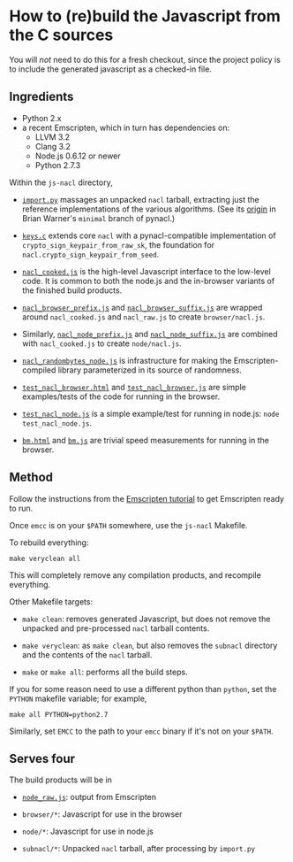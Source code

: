 # How to (re)build the Javascript from the C sources

You will *not* need to do this for a fresh checkout, since the project
policy is to include the generated javascript as a checked-in file.

## Ingredients

 - Python 2.x
 - a recent Emscripten, which in turn has dependencies on:
    - LLVM 3.2
    - Clang 3.2
    - Node.js 0.6.12 or newer
    - Python 2.7.3

Within the `js-nacl` directory,

 - [`import.py`](import.py) massages an unpacked `nacl` tarball,
   extracting just the reference implementations of the various
   algorithms. (See its
   [origin](https://github.com/warner/pynacl/blob/minimal/import.py)
   in Brian Warner's `minimal` branch of pynacl.)

 - [`keys.c`](keys.c) extends core `nacl` with a pynacl-compatible
   implementation of `crypto_sign_keypair_from_raw_sk`, the foundation
   for `nacl.crypto_sign_keypair_from_seed`.

 - [`nacl_cooked.js`](nacl_cooked.js) is the high-level Javascript
   interface to the low-level code. It is common to both the node.js
   and the in-browser variants of the finished build products.

 - [`nacl_browser_prefix.js`](nacl_browser_prefix.js) and
   [`nacl_browser_suffix.js`](nacl_browser_suffix.js) are wrapped
   around `nacl_cooked.js` and `nacl_raw.js` to create
   `browser/nacl.js`.

 - Similarly, [`nacl_node_prefix.js`](nacl_node_prefix.js) and
   [`nacl_node_suffix.js`](nacl_node_suffix.js) are combined with
   `nacl_cooked.js` to create `node/nacl.js`.

 - [`nacl_randombytes_node.js`](nacl_randombytes_node.js) is
   infrastructure for making the Emscripten-compiled library
   parameterized in its source of randomness.

 - [`test_nacl_browser.html`](test_nacl_browser.html) and
   [`test_nacl_browser.js`](test_nacl_browser.js) are simple
   examples/tests of the code for running in the browser.

 - [`test_nacl_node.js`](test_nacl_node.js) is a simple example/test
   for running in node.js: `node test_nacl_node.js`.

 - [`bm.html`](bm.html) and [`bm.js`](bm.js) are trivial speed
   measurements for running in the browser.

## Method

Follow the instructions from the [Emscripten
tutorial](http://emscripten.org/Tutorial) to get Emscripten ready to
run.

Once `emcc` is on your `$PATH` somewhere, use the `js-nacl` Makefile.

To rebuild everything:

    make veryclean all

This will completely remove any compilation products, and recompile
everything.

Other Makefile targets:

 - `make clean`: removes generated Javascript, but does not remove the
   unpacked and pre-processed `nacl` tarball contents.

 - `make veryclean`: as `make clean`, but also removes the `subnacl`
   directory and the contents of the `nacl` tarball.

 - `make` or `make all`: performs all the build steps.

If you for some reason need to use a different python than `python`,
set the `PYTHON` makefile variable; for example,

    make all PYTHON=python2.7

Similarly, set `EMCC` to the path to your `emcc` binary if it's not on
your `$PATH`.

## Serves four

The build products will be in

 - [`node_raw.js`](node_raw.js): output from Emscripten

 - `browser/*`: Javascript for use in the browser

 - `node/*`: Javascript for use in node.js

 - `subnacl/*`: Unpacked `nacl` tarball, after processing by `import.py`
